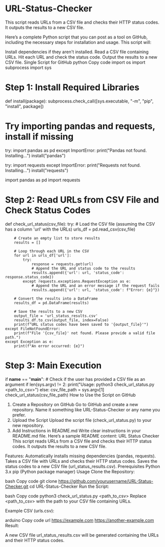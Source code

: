 # URL-Status-Checker
This script reads URLs from a CSV file and checks their HTTP status codes. It outputs the results to a new CSV file.

Here’s a complete Python script that you can post as a tool on GitHub, including the necessary steps for installation and usage. This script will:

Install dependencies if they aren't installed.
Read a CSV file containing URLs.
Hit each URL and check the status code.
Output the results to a new CSV file.
Single Script for GitHub
python
Copy code
import os
import subprocess
import sys

# Step 1: Install Required Libraries
def install(package):
    subprocess.check_call([sys.executable, "-m", "pip", "install", package])

# Try importing pandas and requests, install if missing
try:
    import pandas as pd
except ImportError:
    print("Pandas not found. Installing...")
    install("pandas")

try:
    import requests
except ImportError:
    print("Requests not found. Installing...")
    install("requests")

import pandas as pd
import requests

# Step 2: Read URLs from CSV File and Check Status Codes
def check_url_status(csv_file):
    try:
        # Load the CSV file (assuming the CSV has a column 'url' with the URLs)
        urls_df = pd.read_csv(csv_file)

        # Create an empty list to store results
        results = []

        # Loop through each URL in the CSV
        for url in urls_df['url']:
            try:
                response = requests.get(url)
                # Append the URL and status code to the results
                results.append({'url': url, 'status_code': response.status_code})
            except requests.exceptions.RequestException as e:
                # Append the URL and an error message if the request fails
                results.append({'url': url, 'status_code': f"Error: {e}"})

        # Convert the results into a DataFrame
        results_df = pd.DataFrame(results)

        # Save the results to a new CSV
        output_file = 'url_status_results.csv'
        results_df.to_csv(output_file, index=False)
        print(f"URL status codes have been saved to '{output_file}'")
    except FileNotFoundError:
        print(f"File '{csv_file}' not found. Please provide a valid file path.")
    except Exception as e:
        print(f"An error occurred: {e}")

# Step 3: Main Execution
if __name__ == "__main__":
    # Check if the user has provided a CSV file as an argument
    if len(sys.argv) != 2:
        print("Usage: python3 check_url_status.py <path_to_csv>")
    else:
        csv_file_path = sys.argv[1]
        check_url_status(csv_file_path)
How to Use the Script on GitHub
1. Create a Repository on GitHub
Go to GitHub and create a new repository. Name it something like URL-Status-Checker or any name you prefer.
2. Upload the Script
Upload the script file (check_url_status.py) to your new repository.
3. Add Instructions in README.md
Write clear instructions in your README.md file. Here’s a sample README content:
URL Status Checker
This script reads URLs from a CSV file and checks their HTTP status codes. It outputs the results to a new CSV file.

Features:
Automatically installs missing dependencies (pandas, requests).
Takes a CSV file with URLs and checks their HTTP status codes.
Saves the status codes to a new CSV file (url_status_results.csv).
Prerequisites
Python 3.x
pip (Python package manager)
Usage
Clone the Repository:

bash
Copy code
git clone https://github.com/yourusername/URL-Status-Checker.git
cd URL-Status-Checker
Run the Script:

bash
Copy code
python3 check_url_status.py <path_to_csv>
Replace <path_to_csv> with the path to your CSV file containing URLs.

Example CSV (urls.csv):

arduino
Copy code
url
https://example.com
https://another-example.com
Result:

A new CSV file url_status_results.csv will be generated containing the URLs and their HTTP status codes.
